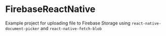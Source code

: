 # FirebaseReactNative

Example project for uploading file to Firebase Storage using
`react-native-document-picker`
and
`react-native-fetch-blob`
